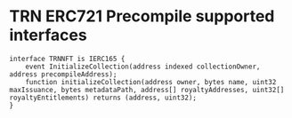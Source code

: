 # TRN ERC721 Precompile supported interfaces

```solidity
interface TRNNFT is IERC165 {
    event InitializeCollection(address indexed collectionOwner, address precompileAddress);
    function initializeCollection(address owner, bytes name, uint32 maxIssuance, bytes metadataPath, address[] royaltyAddresses, uint32[] royaltyEntitlements) returns (address, uint32);
}
```
